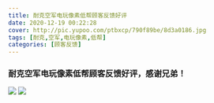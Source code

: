 ```yaml
---
title: 耐克空军电玩像素低帮顾客反馈好评
date: 2020-12-19 00:22:28
cover: http://pic.yupoo.com/ptbxcp/790f89be/8d3a0186.jpg
tags: [耐克,空军,电玩像素,低帮]
categories: [顾客反馈]
---
```


###  耐克空军电玩像素低帮顾客反馈好评，感谢兄弟！
![](http://pic.yupoo.com/ptbxcp/4328217e/a125250a.jpg)
![](http://pic.yupoo.com/ptbxcp/790f89be/8d3a0186.jpg)

